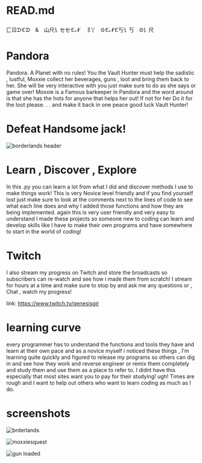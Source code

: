 # READ.md
⼕ㄖᗪ🝗ᗪ & 山尺讠セセ🝗𝓝 ⻏丫 Ꮆ🝗𝓝🝗丂讠丂 Ꮆ讠尺
# Pandora
Pandora. A Planet with no rules!
You the Vault Hunter must help the sadistic , lustful, Moxxie collect her beverages, 
guns , loot and bring them back to her. She will be very interactive with you
just make sure to do as she says or game over! Moxxie is a Famous barkeeper in Pandora
and the word around is that she has the hots for anyone that helps her out! If not for her
Do it for the loot please. . . and make it back in one peace good luck Vault Hunter!
# Defeat Handsome jack!
![borderlands header](https://user-images.githubusercontent.com/87259615/127055301-9239d911-f005-41c3-baeb-42c1f2529624.jpg)


# Learn , Discover , Explore
In this .py you can learn a lot from what I did and discover methods I use to make things work! This is very Novice level friendly
and if you find yourself lost just make sure to look at the comments next to the lines of code to see what each line does and why 
I added those functions and how they are being implemented. again this is very user friendly and very easy to understand I made
these projects so someone new to coding can learn and develop skills like I have to make their own programs and have somewhere to
start in the world of coding!

# Twitch
I also stream my progress on Twitch and store the broadcasts so subscribers can re-watch and see how i made them from scratch! I stream for hours
at a time and make sure to stop by and ask me any questions or , Chat , watch my progress!

link: https://www.twitch.tv/genesisgir 
# learning curve
every programmer has to understand the functions and tools they have and learn at their own pace and as a novice myself i noticed these
things , I'm learning quite quickly and figured to release my programs so others can dig in and see how they work and reverse engineer
or remix them completely and study them and use them as a place to refer to. I didnt have this especially that most sites want you to 
pay for their studying! ugh! Times are rough and I want to help out others who want to learn coding as much as I do.
# screenshots
![brderlands](https://user-images.githubusercontent.com/87259615/126915798-756e5404-eebc-4252-b87f-4a2c49878b85.PNG)

![moxxiesquest](https://user-images.githubusercontent.com/87259615/126915805-31dbb61d-d07e-44b8-8ffb-0b2cc4150c9d.PNG)

![gun loaded](https://user-images.githubusercontent.com/87259615/126915809-bfceac65-dea3-43fe-90f1-9189308b7942.PNG)




